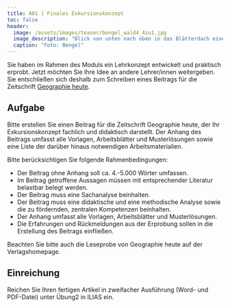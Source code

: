 ```yaml
---
title: A01 | Finales Exkursionskonzept
toc: false
header:
  image: /assets/images/teaser/bengel_wald4_4zu1.jpg
  image_description: "Blick von unten nach oben in das Blätterdach eines Laubwaldes"
  caption: "Foto: Bengel"
---
```



Sie haben im Rahmen des Moduls ein Lehrkonzept entwickelt und praktisch erprobt. Jetzt möchten Sie Ihre Idee an andere Lehrer/innen weitergeben. 
Sie entschließen sich deshalb zum Schreiben eines Beitrags für die Zeitschrift [Geographie heute](https://www.friedrich-verlag.de/geographie/geographie-heute/).


## Aufgabe
Bitte erstellen Sie einen Beitrag für die Zeitschrift Geographie heute, der Ihr Exkursionskonzept fachlich und didaktisch darstellt. 
Der Anhang des Beitrags umfasst alle Vorlagen, Arbeitsblätter und Musterlösungen sowie eine Liste der darüber hinaus notwendigen Arbeitsmaterialien.

Bitte berücksichtigen Sie folgende Rahmenbedingungen:

* Der Beitrag ohne Anhang soll ca. 4.-5.000 Wörter umfassen.
* Im Beitrag getroffene Aussagen müssen mit entsprechender Literatur belastbar belegt werden.
* Der Beitrag muss eine Sachanalyse beinhalten.
* Der Beitrag muss eine didaktische und eine methodische Analyse sowie die zu fördernden, zentralen Kompetenzen beinhalten.
* Der Anhang umfasst alle Vorlagen, Arbeitsblätter und Musterlösungen.
* Die Erfahrungen und Rückmeldungen aus der Erprobung sollen in die Erstellung des Beitrags einfließen.

Beachten Sie bitte auch die Leseprobe von Geographie heute auf der Verlagshomepage.


## Einreichung
Reichen Sie Ihren fertigen Artikel in zweifacher Ausführung (Word- und PDF-Datei) unter Übung2 in ILIAS ein.
